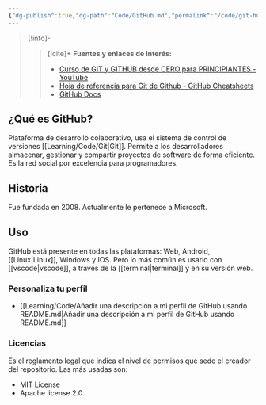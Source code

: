 ```yaml
---
{"dg-publish":true,"dg-path":"Code/GitHub.md","permalink":"/code/git-hub/","created":"2024-03-29T19:03","updated":"2024-03-30T22:47"}
---
```



> [!info]-
>> [!cite]+ **Fuentes y enlaces de interés:**
>> - [Curso de GIT y GITHUB desde CERO para PRINCIPIANTES - YouTube](https://youtube.com/watch?v=3GymExBkKjE)
>> - [Hoja de referencia para Git de Github - GitHub Cheatsheets](https://training.github.com/downloads/es_ES/github-git-cheat-sheet/)
>> - [GitHub Docs](https://docs.github.com/es)

## ¿Qué es GitHub?
Plataforma de desarrollo colaborativo, usa el sistema de control de versiones [[Learning/Code/Git\|Git]]. Permite a los desarrolladores almacenar, gestionar y compartir proyectos de software de forma eficiente. Es la red social por excelencia para programadores.

## Historia
Fue fundada en 2008. Actualmente le pertenece a Microsoft.

## Uso
GitHub está presente en todas las plataformas: Web, Android, [[Linux\|Linux]], Windows y IOS. Pero lo más común es usarlo con [[vscode\|vscode]], a través de la [[terminal\|terminal]] y en su versión web.

### Personaliza tu perfil
- [[Learning/Code/Añadir una descripción a mi perfil de GitHub usando README.md\|Añadir una descripción a mi perfil de GitHub usando README.md]] 

### Licencias
Es el reglamento legal que indica el nivel de permisos que sede el creador del repositorio. Las más usadas son:
- MIT License
- Apache license 2.0


